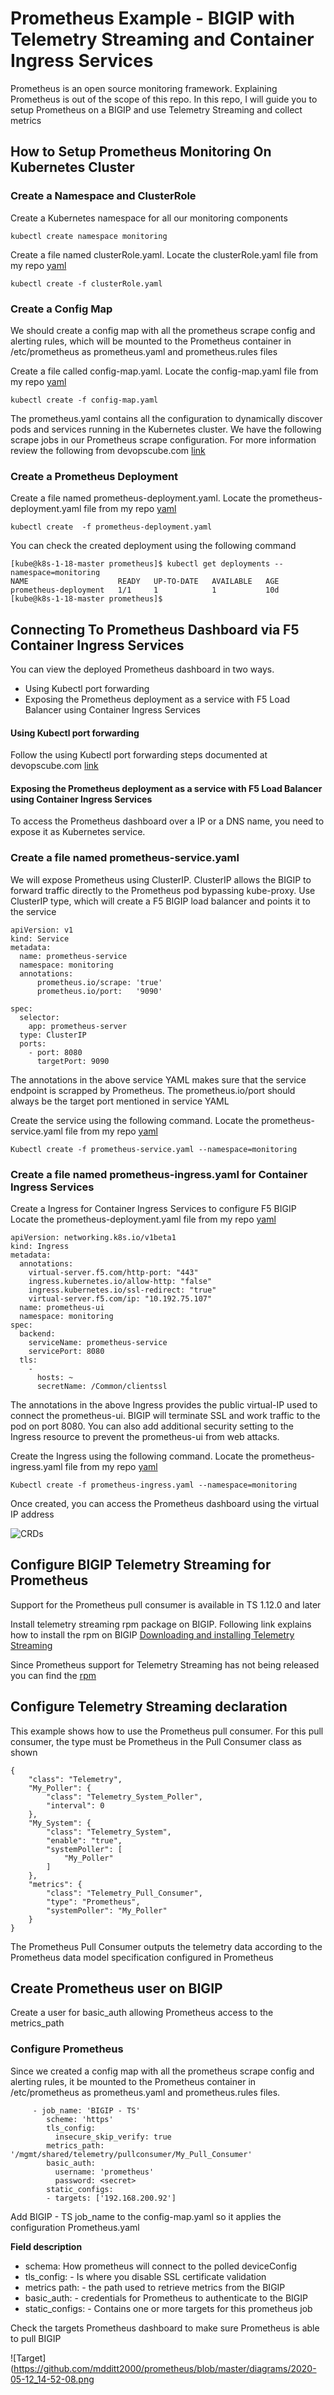 # Prometheus Example - BIGIP with Telemetry Streaming and Container Ingress Services
Prometheus is an open source monitoring framework. Explaining Prometheus is out of the scope of this repo. In this repo, I will guide you to setup Prometheus on a BIGIP and use Telemetry Streaming and collect metrics

## How to Setup Prometheus Monitoring On Kubernetes Cluster

### Create a Namespace and ClusterRole
Create a Kubernetes namespace for all our monitoring components
```
kubectl create namespace monitoring
```
Create a file named clusterRole.yaml. Locate the clusterRole.yaml file from my repo [yaml](https://github.com/mdditt2000/prometheus/blob/master/clusterRole.yaml)
```
kubectl create -f clusterRole.yaml
```
### Create a Config Map
We should create a config map with all the prometheus scrape config and alerting rules, which will be mounted to the Prometheus container in /etc/prometheus as prometheus.yaml and prometheus.rules files

Create a file called config-map.yaml. Locate the config-map.yaml file from my repo [yaml](https://github.com/mdditt2000/prometheus/blob/master/config-map.yaml)
```
kubectl create -f config-map.yaml
```
The prometheus.yaml contains all the configuration to dynamically discover pods and services running in the Kubernetes cluster. We have the following scrape jobs in our Prometheus scrape configuration. For more information review the following from devopscube.com [link](https://devopscube.com/setup-prometheus-monitoring-on-kubernetes/)

### Create a Prometheus Deployment
Create a file named prometheus-deployment.yaml. Locate the prometheus-deployment.yaml file from my repo [yaml](https://github.com/mdditt2000/prometheus/blob/master/prometheus-deployment.yaml)
```
kubectl create  -f prometheus-deployment.yaml
```
You can check the created deployment using the following command
```
[kube@k8s-1-18-master prometheus]$ kubectl get deployments --namespace=monitoring
NAME                    READY   UP-TO-DATE   AVAILABLE   AGE
prometheus-deployment   1/1     1            1           10d
[kube@k8s-1-18-master prometheus]$
```
## Connecting To Prometheus Dashboard via F5 Container Ingress Services

You can view the deployed Prometheus dashboard in two ways.

* Using Kubectl port forwarding
* Exposing the Prometheus deployment as a service with F5 Load Balancer using Container Ingress Services

#### Using Kubectl port forwarding

Follow the using Kubectl port forwarding steps documented at devopscube.com [link](https://devopscube.com/setup-prometheus-monitoring-on-kubernetes/)

#### Exposing the Prometheus deployment as a service with F5 Load Balancer using Container Ingress Services

To access the Prometheus dashboard over a IP or a DNS name, you need to expose it as Kubernetes service.

### Create a file named prometheus-service.yaml
We will expose Prometheus using ClusterIP. ClusterIP allows the BIGIP to forward traffic directly to the Prometheus pod bypassing kube-proxy. Use ClusterIP type, which will create a F5 BIGIP load balancer and points it to the service
```
apiVersion: v1
kind: Service
metadata:
  name: prometheus-service
  namespace: monitoring
  annotations:
      prometheus.io/scrape: 'true'
      prometheus.io/port:   '9090'
  
spec:
  selector: 
    app: prometheus-server
  type: ClusterIP 
  ports:
    - port: 8080
      targetPort: 9090
```
The annotations in the above service YAML makes sure that the service endpoint is scrapped by Prometheus. The prometheus.io/port should always be the target port mentioned in service YAML

Create the service using the following command. Locate the prometheus-service.yaml file from my repo [yaml](https://github.com/mdditt2000/prometheus/blob/master/prometheus-service.yaml)
```
Kubectl create -f prometheus-service.yaml --namespace=monitoring
```
### Create a file named prometheus-ingress.yaml for Container Ingress Services
Create a Ingress for Container Ingress Services to configure F5 BIGIP Locate the prometheus-deployment.yaml file from my repo [yaml](https://github.com/mdditt2000/prometheus/blob/master/prometheus-deployment.yaml)
```
apiVersion: networking.k8s.io/v1beta1
kind: Ingress
metadata: 
  annotations: 
    virtual-server.f5.com/http-port: "443"
    ingress.kubernetes.io/allow-http: "false"
    ingress.kubernetes.io/ssl-redirect: "true"
    virtual-server.f5.com/ip: "10.192.75.107"
  name: prometheus-ui
  namespace: monitoring
spec: 
  backend: 
    serviceName: prometheus-service
    servicePort: 8080
  tls: 
    - 
      hosts: ~
      secretName: /Common/clientssl
```
The annotations in the above Ingress provides the public virtual-IP used to connect the prometheus-ui. BIGIP will terminate SSL and work traffic to the pod on port 8080. You can also add additional security setting to the Ingress resource to prevent the prometheus-ui from web attacks.

Create the Ingress using the following command. Locate the prometheus-ingress.yaml file from my repo [yaml](https://github.com/mdditt2000/prometheus/blob/master/prometheus-ingress.yaml)
```
Kubectl create -f prometheus-ingress.yaml --namespace=monitoring
```
Once created, you can access the Prometheus dashboard using the virtual IP address 

![CRDs](https://github.com/mdditt2000/prometheus/blob/master/diagrams/2020-05-11_16-28-32.png)

## Configure BIGIP Telemetry Streaming for Prometheus

Support for the Prometheus pull consumer is available in TS 1.12.0 and later

Install telemetry streaming rpm package on BIGIP. Following link explains how to install the rpm on BIGIP [Downloading and installing Telemetry Streaming](https://clouddocs.f5.com/products/extensions/f5-telemetry-streaming/latest/installation.html)

Since Prometheus support for Telemetry Streaming has not being released you can find the [rpm](https://github.com/mdditt2000/prometheus/blob/master/rpm/f5-telemetry-1.12.0-1.noarch.rpm)

## Configure Telemetry Streaming declaration
This example shows how to use the Prometheus pull consumer. For this pull consumer, the type
must be Prometheus in the Pull Consumer class as shown
```
{
    "class": "Telemetry",
    "My_Poller": {
        "class": "Telemetry_System_Poller",
        "interval": 0
    },
    "My_System": {
        "class": "Telemetry_System",
        "enable": "true",
        "systemPoller": [
            "My_Poller"
        ]
    },
    "metrics": {
        "class": "Telemetry_Pull_Consumer",
        "type": "Prometheus",
        "systemPoller": "My_Poller"
    }
}
```
The Prometheus Pull Consumer outputs the telemetry data according to the Prometheus data
model specification configured in Prometheus

## Create Prometheus user on BIGIP
Create a user for basic_auth allowing Prometheus access to the metrics_path

### Configure Prometheus
Since we created a config map with all the prometheus scrape config and alerting rules, it be mounted to the Prometheus container in /etc/prometheus as prometheus.yaml and prometheus.rules files.

``` 
     - job_name: 'BIGIP - TS'
        scheme: 'https'
        tls_config:
          insecure_skip_verify: true
        metrics_path: '/mgmt/shared/telemetry/pullconsumer/My_Pull_Consumer'
        basic_auth:
          username: 'prometheus'
          password: <secret>
        static_configs:
        - targets: ['192.168.200.92']
```
Add BIGIP - TS job_name to the config-map.yaml so it applies the configuration Prometheus.yaml

**Field description**
* schema: How prometheus will connect to the polled deviceConfig
* tls_config: - Is where you  disable SSL certificate validation
* metrics path:  - the path used to retrieve metrics from the BIGIP 
* basic_auth: - credentials for Prometheus to authenticate to the BIGIP
* static_configs: - Contains one or more targets for this prometheus job

Check the targets Prometheus dashboard to make sure Prometheus is able to pull BIGIP 

![Target](https://github.com/mdditt2000/prometheus/blob/master/diagrams/2020-05-12_14-52-08.png
